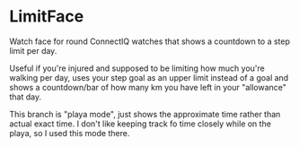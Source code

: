 # LimitFace
Watch face for round ConnectIQ watches that shows a countdown to a step limit per day.

Useful if you're injured and supposed to be limiting how much you're walking per day, uses your step goal as an upper limit instead of a goal and shows a countdown/bar of how many km you have left in your "allowance" that day.

This branch is "playa mode", just shows the approximate time rather than actual exact time. I don't like keeping track fo time closely while on the playa, so I used this mode there.